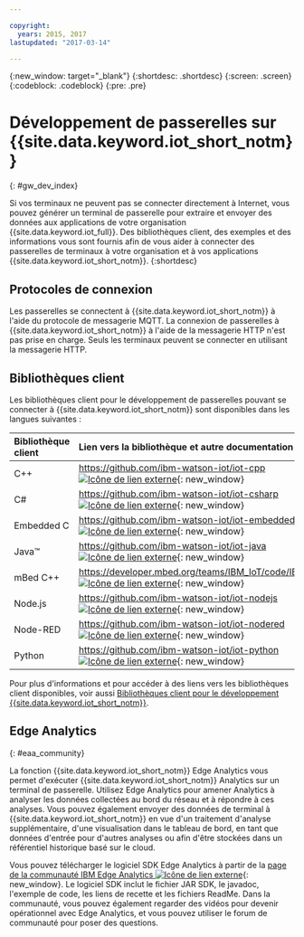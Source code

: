 ```yaml
---

copyright:
  years: 2015, 2017
lastupdated: "2017-03-14"

---
```


{:new_window: target="_blank"}
{:shortdesc: .shortdesc}
{:screen: .screen}
{:codeblock: .codeblock}
{:pre: .pre}

# Développement de passerelles sur {{site.data.keyword.iot_short_notm}}
{: #gw_dev_index}

Si vos terminaux ne peuvent pas se connecter directement à Internet, vous pouvez générer un terminal de passerelle pour extraire et envoyer des données aux applications de votre organisation {{site.data.keyword.iot_full}}. Des bibliothèques client, des exemples et des informations vous sont fournis afin de vous aider à connecter des passerelles de terminaux à votre organisation et à vos applications {{site.data.keyword.iot_short_notm}}.
{:shortdesc}

## Protocoles de connexion
Les passerelles se connectent à {{site.data.keyword.iot_short_notm}} à l'aide du protocole de messagerie MQTT. La connexion de passerelles à {{site.data.keyword.iot_short_notm}} à l'aide de la messagerie HTTP n'est pas prise en charge. Seuls les terminaux peuvent se connecter en utilisant la messagerie HTTP.

## Bibliothèques client
Les bibliothèques client pour le développement de passerelles pouvant se connecter à {{site.data.keyword.iot_short_notm}} sont disponibles dans les langues suivantes :

|Bibliothèque client |Lien vers la bibliothèque et autre documentation
|:---|:---
|C++|[https://github.com/ibm-watson-iot/iot-cpp ![Icône de lien externe](../../../icons/launch-glyph.svg "External link icon")](https://github.com/ibm-watson-iot/iot-cpp){: new_window}
|C#|[https://github.com/ibm-watson-iot/iot-csharp ![Icône de lien externe](../../../icons/launch-glyph.svg "External link icon")](https://github.com/ibm-watson-iot/iot-csharp){: new_window}
|Embedded C| [https://github.com/ibm-watson-iot/iot-embeddedc ![Icône de lien externe](../../../icons/launch-glyph.svg "External link icon")](https://github.com/ibm-watson-iot/iot-embeddedc){: new_window}
|Java™|[https://github.com/ibm-watson-iot/iot-java ![Icône de lien externe](../../../icons/launch-glyph.svg "External link icon")](https://github.com/ibm-watson-iot/iot-java){: new_window}
|mBed C++|[https://developer.mbed.org/teams/IBM_IoT/code/IBMIoTF/ ![Icône de lien externe](../../../icons/launch-glyph.svg "External link icon")](https://developer.mbed.org/teams/IBM_IoT/code/IBMIoTF/){: new_window}
|Node.js|[https://github.com/ibm-watson-iot/iot-nodejs ![Icône de lien externe](../../../icons/launch-glyph.svg "External link icon")](https://github.com/ibm-watson-iot/iot-nodejs){: new_window}
|Node-RED|[https://github.com/ibm-watson-iot/iot-nodered ![Icône de lien externe](../../../icons/launch-glyph.svg "External link icon")](https://github.com/ibm-watson-iot/iot-nodered){: new_window}
|Python|[https://github.com/ibm-watson-iot/iot-python ![Icône de lien externe](../../../icons/launch-glyph.svg "External link icon")](https://github.com/ibm-watson-iot/iot-python){: new_window}

Pour plus d'informations et pour accéder à des liens vers les bibliothèques client disponibles, voir aussi [Bibliothèques client pour le développement {{site.data.keyword.iot_short_notm}}](../iot_platform_client_lib.html).

## Edge Analytics
{: #eaa_community}

La fonction {{site.data.keyword.iot_short_notm}} Edge Analytics vous permet d'exécuter {{site.data.keyword.iot_short_notm}} Analytics sur un terminal de passerelle. Utilisez Edge Analytics pour amener Analytics à analyser les données collectées au bord du réseau et à répondre à ces analyses. Vous pouvez également envoyer des données de terminal à {{site.data.keyword.iot_short_notm}} en vue d'un traitement d'analyse supplémentaire, d'une visualisation dans le tableau de bord, en tant que données d'entrée pour d'autres analyses ou afin d'être stockées dans un référentiel historique basé sur le cloud.

Vous pouvez télécharger le logiciel SDK Edge Analytics à partir de la [page de la communauté IBM Edge Analytics ![Icône de lien externe](../../../icons/launch-glyph.svg "External link icon")](https://www.ibm.com/developerworks/community/groups/service/html/communitystart?communityUuid=3df173af-0c21-4b9c-9fd1-e8e5561ef460&ftHelpTip=true){: new_window}. Le logiciel SDK inclut le fichier JAR SDK, le javadoc, l'exemple de code, les liens de recette et les fichiers ReadMe. Dans la communauté, vous pouvez également regarder des vidéos pour devenir opérationnel avec Edge Analytics, et vous pouvez utiliser le forum de communauté pour poser des questions.
